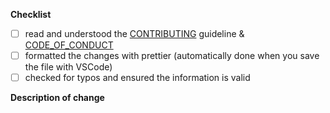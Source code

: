 <!--
    Thank you for your interest and contribution!

    Please makes sure that you have read the contributing guidelines prior to opening this PR.
    A PR will only be merged if it is compliant with the guidelines and meets all the requirements found below.

    Leave the comments as they are, they won’t show on GitHub.

    Note: you do no need to update the CONTRIBUTING.md, this will be done by the maintainer ;)
-->

**Checklist**

<!-- Please check the needed checkboxes ([ ] -> [x]). -->

- [ ] read and understood the [CONTRIBUTING](/CONTRIBUTING.md) guideline & [CODE_OF_CONDUCT](/CODE_OF_CONDUCT.md)
- [ ] formatted the changes with prettier (automatically done when you save the file with VSCode)
- [ ] checked for typos and ensured the information is valid

**Description of change**

<!-- Provide a description of the change here... -->
